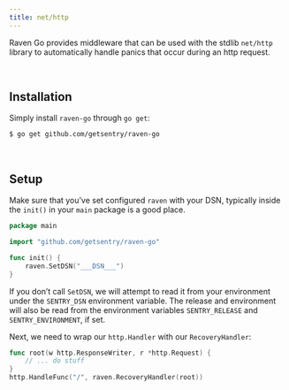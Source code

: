 ```yaml
---
title: net/http
---
```


Raven Go provides middleware that can be used with the stdlib `net/http` library to automatically handle panics that occur during an http request.

<!-- WIZARD -->

&nbsp;
## Installation

Simply install `raven-go` through `go get`:

```bash
$ go get github.com/getsentry/raven-go
```

&nbsp;
## Setup

Make sure that you’ve set configured `raven` with your DSN, typically inside the `init()` in your `main` package is a good place.

```go
package main

import "github.com/getsentry/raven-go"

func init() {
    raven.SetDSN("___DSN___")
}
```

If you don’t call `SetDSN`, we will attempt to read it from your environment under the `SENTRY_DSN` environment variable. The release and environment will also be read from the environment variables `SENTRY_RELEASE` and `SENTRY_ENVIRONMENT`, if set.

Next, we need to wrap our `http.Handler` with our `RecoveryHandler`:

```go
func root(w http.ResponseWriter, r *http.Request) {
    // ... do stuff
}
http.HandleFunc("/", raven.RecoveryHandler(root))
```
<!-- ENDWIZARD -->
